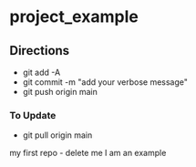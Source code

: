 # project_example

## Directions
 - git add -A
 - git commit -m "add your verbose message"
 - git push origin main

### To Update
 - git pull origin main

my first repo - delete me I am an example
